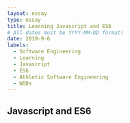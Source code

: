 ```yaml
---
layout: essay
type: essay
title: Learning Javascript and ES6
# All dates must be YYYY-MM-DD format!
date: 2019-9-6
labels:
  - Software Engineering
  - Learning
  - Javascript
  - ES6
  - Athletic Software Engineering
  - WODs
---
```

## Javascript and ES6
